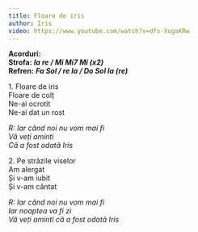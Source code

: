 ```yaml
---
title: Floare de iris
author: Iris
video: https://www.youtube.com/watch?v=dfs-XugaKRw
---
```


**Acorduri:**  
**Strofa:** ***la re / Mi Mi7 Mi (x2)***  
**Refren:** ***Fa Sol / re la / Do Sol la (re)***  

1\. Floare de iris  
Floare de colț  
Ne-ai ocrotit  
Ne-ai dat un rost  

*R: Iar când noi nu vom mai fi*  
*Vă veți aminti*  
*Că a fost odată Iris*  

2\. Pe străzile viselor  
Am alergat  
Și v-am iubit  
Și v-am cântat  

*R: Iar când noi nu vom mai fi*  
*Iar noaptea va fi zi*  
*Vă veți aminti că a fost odată Iris*  

